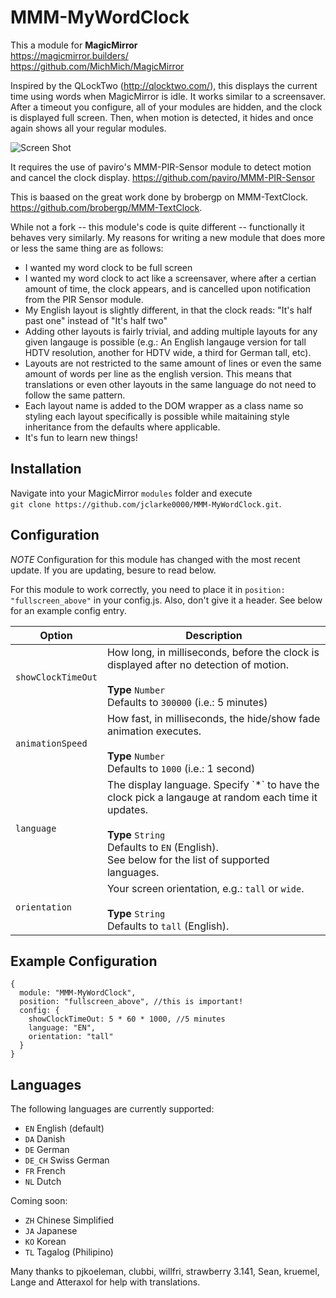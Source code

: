 # MMM-MyWordClock

This a module for <strong>MagicMirror</strong><br>
https://magicmirror.builders/<br>
https://github.com/MichMich/MagicMirror

Inspired by the QLockTwo (http://qlocktwo.com/), this displays the
current time using words when MagicMirror is idle.  It works similar
to a screensaver.  After a timeout you configure, all of your modules are hidden, and the clock is displayed full screen.  Then, when motion is detected, it hides and once again shows all your regular modules.

![Screen Shot](/../screenshots/MMM-MyWordClock_hero.jpg?raw=true "Screen Shot")

It requires the use of paviro's MMM-PIR-Sensor module to detect motion and
cancel the clock display. https://github.com/paviro/MMM-PIR-Sensor

This is baased on the great work done by brobergp on MMM-TextClock.
https://github.com/brobergp/MMM-TextClock.

While not a fork -- this module's code is quite different -- functionally
it behaves very similarly. My reasons for writing a new module that does 
more or less the same thing are as follows:

   * I wanted my word clock to be full screen
   * I wanted my word clock to act like a screensaver, where after a certian
     amount of time, the clock appears, and is cancelled upon notification from
     the PIR Sensor module.
   * My English layout is slightly different, in that the clock reads:
     "It's half past one" instead of "It's half two"
   * Adding other layouts is fairly trivial, and adding multiple
     layouts for any given langauge is possible (e.g.: An English langauge
     version for tall HDTV resolution, another for HDTV wide, a third for German tall, etc).
   * Layouts are not restricted to the same amount of lines or even the same
     amount of words per line as the english version.  This means that
     translations or even other layouts in the same language do not need to follow the same pattern.
   * Each layout name is added to the DOM wrapper as a class name so styling
     each layout specifically is possible while maitaining style inheritance
     from the defaults where applicable.
   * It's fun to learn new things!

## Installation

Navigate into your MagicMirror `modules` folder and execute<br>
`git clone https://github.com/jclarke0000/MMM-MyWordClock.git`.

## Configuration

*NOTE* Configuration for this module has changed with the most recent update.  If you
are updating, besure to read below.

For this module to work correctly, you need to place it in 
`position: "fullscreen_above"` in your config.js.  Also, don't give
it a header.  See below for an example config entry.


<table>
  <thead>
    <tr>
      <th>Option</th>
      <th>Description</th>
    </tr>
  </thead>
  <tbody>
    <tr>
      <td><code>showClockTimeOut</code></td>
      <td>How long, in milliseconds, before the clock is displayed after no detection of motion.<br><br><strong>Type</strong> <code>Number</code><br>Defaults to <code>300000</code> (i.e.: 5 minutes)</td>
    </tr>
    <tr>
      <td><code>animationSpeed</code></td>
      <td>How fast, in milliseconds, the hide/show fade animation executes.<br><br><strong>Type</strong> <code>Number</code><br>Defaults to <code>1000</code> (i.e.: 1 second)</td>
    </tr>
    <tr>
      <td><code>language</code></td>
      <td>The display language. Specify `*` to have the clock pick a langauge at random each time it updates.<br><br><strong>Type</strong> <code>String</code><br>Defaults to <code>EN</code> (English).<br>See below for the list of supported languages.</td>
    </tr>
    <tr>
      <td><code>orientation</code></td>
      <td>Your screen orientation, e.g.: <code>tall</code> or <code>wide</code>.<br><br><strong>Type</strong> <code>String</code><br>Defaults to <code>tall</code> (English).</td>
    </tr>
  </tbody>
</table>

## Example Configuration

```
{
  module: "MMM-MyWordClock",
  position: "fullscreen_above", //this is important!
  config: {
    showClockTimeOut: 5 * 60 * 1000, //5 minutes
    language: "EN",
    orientation: "tall"
  }
}
```

## Languages

The following languages are currently supported:

* `EN` English (default)
* `DA` Danish
* `DE` German
* `DE_CH` Swiss German
* `FR` French
* `NL` Dutch

Coming soon:

* `ZH` Chinese Simplified
* `JA` Japanese
* `KO` Korean
* `TL` Tagalog (Philipino)

Many thanks to pjkoeleman, clubbi, willfri, strawberry 3.141, Sean, kruemel, Lange and Atteraxol
for help with translations.

